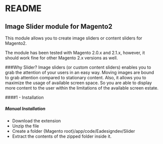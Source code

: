 # README #

## Image Slider module for Magento2
This module allows you to create image sliders or content sliders for Magento2.

The module has been tested with Magento 2.0.x and 2.1.x, however, it should work fine for other Magento 2.x versions as well.


###Why Slider?
Image sliders (or custom content sliders) enables you to grab the attention of your users in an easy way. Moving images are bound to grab attention compared to stationary content.
Also, it allows you to maximize the usage of available screen space. So you are able to display more content to the user within the limitations of the available screen estate.

####1 - Installation
##### Manual Installation

 * Download the extension
 * Unzip the file
 * Create a folder {Magento root}/app/code/Eadesigndev/Slider
 * Extract the contents of the zipped folder inside it.





